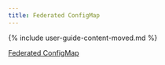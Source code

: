 ```yaml
---
title: Federated ConfigMap
---
```


{% include user-guide-content-moved.md %}

[Federated ConfigMap](/docs/tasks/administer-federation/configmap/)
